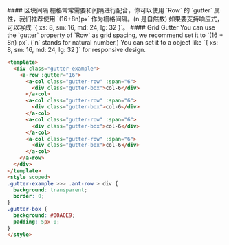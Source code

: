<cn>
#### 区块间隔
栅格常常需要和间隔进行配合，你可以使用 `Row` 的 `gutter` 属性，我们推荐使用 `(16+8n)px` 作为栅格间隔。(n 是自然数)
如果要支持响应式，可以写成 `{ xs: 8, sm: 16, md: 24, lg: 32 }`。
</cn>

<us>
#### Grid Gutter
You can use the `gutter` property of `Row` as grid spacing, we recommend set it to `(16 + 8n) px`. (`n` stands for natural number.)
You can set it to a object like `{ xs: 8, sm: 16, md: 24, lg: 32 }` for responsive design.
</us>

```html
<template>
  <div class="gutter-example">
    <a-row :gutter="16">
      <a-col class="gutter-row" :span="6">
        <div class="gutter-box">col-6</div>
      </a-col>
      <a-col class="gutter-row" :span="6">
        <div class="gutter-box">col-6</div>
      </a-col>
      <a-col class="gutter-row" :span="6">
        <div class="gutter-box">col-6</div>
      </a-col>
      <a-col class="gutter-row" :span="6">
        <div class="gutter-box">col-6</div>
      </a-col>
    </a-row>
  </div>
</template>
<style scoped>
.gutter-example >>> .ant-row > div {
  background: transparent;
  border: 0;
}
.gutter-box {
  background: #00A0E9;
  padding: 5px 0;
}
</style>
```



